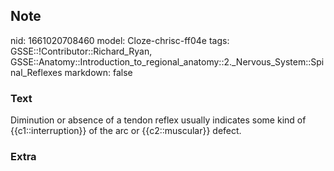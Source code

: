 ## Note
nid: 1661020708460
model: Cloze-chrisc-ff04e
tags: GSSE::!Contributor::Richard_Ryan, GSSE::Anatomy::Introduction_to_regional_anatomy::2._Nervous_System::Spinal_Reflexes
markdown: false

### Text
<div class='toggle'>
  Diminution or absence of a tendon reflex usually indicates some
  kind of {{c1::interruption}} of the arc or {{c2::muscular}}
  defect.
</div>

### Extra

